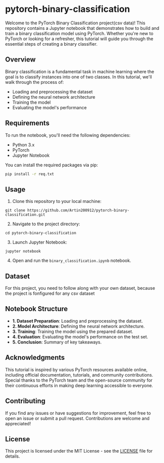 ﻿# pytorch-binary-classification

Welcome to the PyTorch Binary Classification project(csv data)! This repository contains a Jupyter notebook that demonstrates how to build and train a binary classification model using PyTorch. Whether you're new to PyTorch or looking for a refresher, this tutorial will guide you through the essential steps of creating a binary classifier.

## Overview

Binary classification is a fundamental task in machine learning where the goal is to classify instances into one of two classes. In this tutorial, we'll walk through the process of:

- Loading and preprocessing the dataset
- Defining the neural network architecture
- Training the model
- Evaluating the model's performance

## Requirements

To run the notebook, you'll need the following dependencies:

- Python 3.x
- PyTorch
- Jupyter Notebook

You can install the required packages via pip:

``` bash
pip install -r req.txt

```

## Usage

1. Clone this repository to your local machine:
```
git clone https://github.com/Artin200912/pytorch-binary-classification.git
```

2. Navigate to the project directory:
```
cd pytorch-binary-classification
```
3. Launch Jupyter Notebook:
```
jupyter notebook
```
4. Open and run the `binary_classification.ipynb` notebook.

## Dataset

For this project, you need to follow along with your own dataset, because the project is fonfigured for any csv dataset

## Notebook Structure

- **1. Dataset Preparation**: Loading and preprocessing the dataset.
- **2. Model Architecture**: Defining the neural network architecture.
- **3. Training**: Training the model using the prepared dataset.
- **4. Evaluation**: Evaluating the model's performance on the test set.
- **5. Conclusion**: Summary of key takeaways.

## Acknowledgments

This tutorial is inspired by various PyTorch resources available online, including official documentation, tutorials, and community contributions. Special thanks to the PyTorch team and the open-source community for their continuous efforts in making deep learning accessible to everyone.

## Contributing

If you find any issues or have suggestions for improvement, feel free to open an issue or submit a pull request. Contributions are welcome and appreciated!

## License

This project is licensed under the MIT License - see the [LICENSE](LICENSE) file for details.
